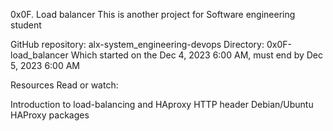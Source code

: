 0x0F. Load balancer
This is another project for Software engineering student

GitHub repository: alx-system_engineering-devops
Directory: 0x0F-load_balancer
Which started on the Dec 4, 2023 6:00 AM, must end by Dec 5, 2023 6:00 AM



Resources
Read or watch:

Introduction to load-balancing and HAproxy
HTTP header
Debian/Ubuntu HAProxy packages
